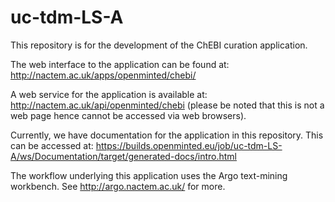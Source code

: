 # uc-tdm-LS-A

This repository is for the development of the ChEBI curation application.

The web interface to the application can be found at: http://nactem.ac.uk/apps/openminted/chebi/

A web service for the application is available at: http://nactem.ac.uk/api/openminted/chebi (please be noted that this is not a web page hence cannot be accessed via web browsers). 

Currently, we have documentation for the application in this repository. This can be accessed at: https://builds.openminted.eu/job/uc-tdm-LS-A/ws/Documentation/target/generated-docs/intro.html

The workflow underlying this application uses the Argo text-mining workbench. See http://argo.nactem.ac.uk/ for more.

